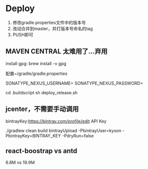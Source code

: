 # Deploy

1. 修改gradle.properties文件中的版本号
2. 改动合并到master，并打版本号命名的tag
3. PUSH即可

## MAVEN CENTRAL 太难用了...弃用

install gpg: brew install -v gpg

配置~/gradle/gradle.properties

SONATYPE_NEXUS_USERNAME=
SONATYPE_NEXUS_PASSWORD=

cd .buildscript
sh deploy_release.sh

## jcenter，不需要手动调用

bintrayKey:https://bintray.com/profile/edit API Key

./gradlew clean build bintrayUpload -PbintrayUser=kyson -PbintrayKey=BINTRAY_KEY -PdryRun=false

## react-boostrap vs antd

6.8M vs 19.9M